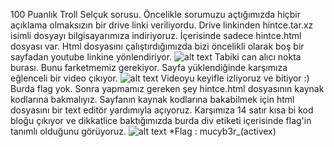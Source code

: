 100 Puanlık Troll Selçuk sorusu. Öncelikle sorumuzu açtığımızda hiçbir açıklama olmaksızın bir drive linki veriliyordu. 
Drive linkinden hintce.tar.xz isimli dosyayı bilgisayarımıza indiriyoruz. 
İçerisinde sadece hintce.html dosyası var. 
Html dosyasını çalıştırdığımızda bizi öncelikli olarak boş bir sayfadan youtube linkine yönlendiriyor.
![alt text](https://github.com/MuCyberLab/CTF/blob/master/Web%20-%20Network/files/100.png?raw=true)
Tabiki can alıcı nokta burası. Bunu farketmemiz gerekiyor.
Sayfa yüklendiğinde karşımıza eğlenceli bir video çıkıyor. 
![alt text](https://github.com/MuCyberLab/CTF/blob/master/Web%20-%20Network/files/100-2.png?raw=true)
Videoyu keyifle izliyoruz ve bitiyor :) Burda flag yok.
Sonra yapmamız gereken şey hintce.html dosyasının kaynak kodlarına bakmalıyız. 
Sayfanın kaynak kodlarına bakabilmek için html dosyasını bir text editör yardımıyla açıyoruz. 
Karşımıza 14 satır kısa bi kod bloğu çıkıyor ve dikkatlice baktığımızda 
burda div etiketi içerisinde flag'in tanımlı olduğunu görüyoruz.
![alt text](https://github.com/MuCyberLab/CTF/blob/master/Web%20-%20Network/files/100-3.png?raw=true)
*Flag : mucyb3r_(activex)
